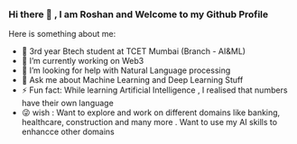 ### Hi there 👋 , I am Roshan and Welcome to my Github Profile



Here is something about me:

- 🏢 3rd year Btech student at TCET Mumbai (Branch - AI&ML)
- 🔭 I’m currently working on Web3 
- 🤔 I’m looking for help with Natural Language processing
- 💬 Ask me about Machine Learning and Deep Learning Stuff
- ⚡ Fun fact: While learning Artificial Intelligence , I realised that numbers have their own language
- 😜 wish : Want to explore and work on different domains like banking, healthcare, construction and many more . Want to use my AI skills to enhancce other domains
